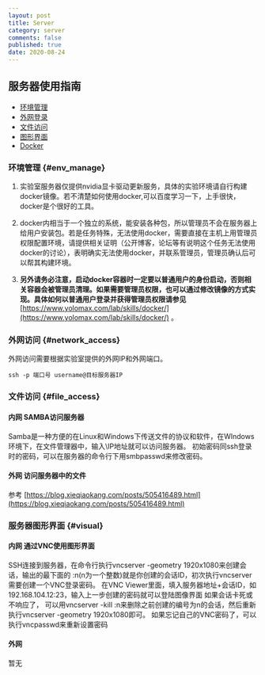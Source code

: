 ```yaml
---
layout: post
title: Server
category: server
comments: false
published: true
date: 2020-08-24
---
```


## 服务器使用指南
* [环境管理](#env_manage)
* [外网登录](#network_access)
* [文件访问](#file_access)
* [图形界面](#visual)
* [Docker](https://www.yolomax.com/lab/skills/docker/)


### 环境管理 {#env_manage}

1. 实验室服务器仅提供nvidia显卡驱动更新服务，具体的实验环境请自行构建docker镜像。若不清楚如何使用docker,可以百度学习一下，上手很快，docker是个很好的工具。

2. docker内相当于一个独立的系统，能安装各种包，所以管理员不会在服务器上给用户安装包。若是任务特殊，无法使用docker，需要直接在主机上用管理员权限配置环境，请提供相关证明（公开博客，论坛等有说明这个任务无法使用docker的讨论），表明确实无法使用docker，并联系管理员，管理员确认后可以帮其构建环境。

3. **另外请务必注意，启动docker容器时一定要以普通用户的身份启动，否则相关容器会被管理员清理。如果需要管理员权限，也可以通过修改镜像的方式实现。具体如何以普通用户登录并获得管理员权限请参见** [https://www.yolomax.com/lab/skills/docker/](https://www.yolomax.com/lab/skills/docker/) 。


### 外网访问 {#network_access}

外网访问需要根据实验室提供的外网IP和外网端口。
``` shell
ssh -p 端口号 username@目标服务器IP
```

### 文件访问 {#file_access}

#### 内网 SAMBA访问服务器
Samba是一种方便的在Linux和Windows下传送文件的协议和软件，在WIndows环境下，在文件管理器中，输入\\IP地址就可以访问服务器。 初始密码同ssh登录时的密码，可以在服务器的命令行下用smbpasswd来修改密码。

#### 外网 访问服务器中的文件

参考 [https://blog.xieqiaokang.com/posts/505416489.html](https://blog.xieqiaokang.com/posts/505416489.html)


### 服务器图形界面 {#visual}

#### 内网 通过VNC使用图形界面

SSH连接到服务器，在命令行执行vncserver -geometry 1920x1080来创建会话，输出的最下面的 :n(n为一个整数)就是你创建的会话ID，初次执行vncserver需要创建一个VNC登录密码。
在VNC Viewer里面，填入服务器地址+会话ID，如192.168.104.12:23，输入上一步创建的密码就可以登陆图像界面
如果会话卡死或不响应了， 可以用vncserver -kill :n来删除之前创建的编号为n的会话，然后重新执行vncserver -geometry 1920x1080即可。
如果忘记自己的VNC密码了，可以执行vncpasswd来重新设置密码

#### 外网

暂无

